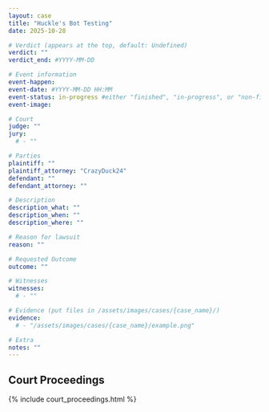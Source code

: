 ```yaml
---
layout: case
title: "Huckle's Bot Testing"
date: 2025-10-28

# Verdict (appears at the top, default: Undefined)
verdict: ""
verdict_end: #YYYY-MM-DD

# Event information
event-happen: 
event-date: #YYYY-MM-DD HH:MM
event-status: in-progress #either "finished", "in-progress", or "non-finished"
event-image: 

# Court
judge: ""
jury:
  # - ""

# Parties
plaintiff: ""
plaintiff_attorney: "CrazyDuck24"
defendant: ""
defendant_attorney: ""

# Description
description_what: ""
description_when: ""
description_where: ""

# Reason for lawsuit
reason: ""

# Requested Outcome
outcome: ""

# Witnesses
witnesses:
  # - ""

# Evidence (put files in /assets/images/cases/{case_name}/)
evidence:
  # - "/assets/images/cases/{case_name}/example.png"

# Extra
notes: ""
---
```


## Court Proceedings

{% include court_proceedings.html %}

